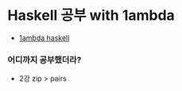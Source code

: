 # Haskell 공부 with 1ambda
 - [1ambda haskell](https://1ambda.github.io/haskell/)

### 어디까지 공부했더라?
 - 2강 zip > pairs
